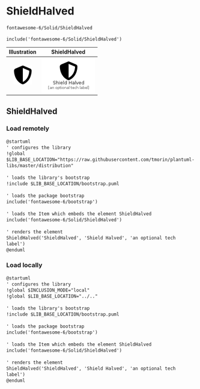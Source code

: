 # ShieldHalved


```text
fontawesome-6/Solid/ShieldHalved
```

```text
include('fontawesome-6/Solid/ShieldHalved')
```



| Illustration | ShieldHalved |
| :---: | :---: |
| ![illustration for Illustration](../../fontawesome-6/Solid/ShieldHalved.png) | ![illustration for ShieldHalved](../../fontawesome-6/Solid/ShieldHalved.Local.png) |




## ShieldHalved

### Load remotely
```plantuml
@startuml
' configures the library
!global $LIB_BASE_LOCATION="https://raw.githubusercontent.com/tmorin/plantuml-libs/master/distribution"

' loads the library's bootstrap
!include $LIB_BASE_LOCATION/bootstrap.puml

' loads the package bootstrap
include('fontawesome-6/bootstrap')

' loads the Item which embeds the element ShieldHalved
include('fontawesome-6/Solid/ShieldHalved')

' renders the element
ShieldHalved('ShieldHalved', 'Shield Halved', 'an optional tech label')
@enduml
```

### Load locally
```plantuml
@startuml
' configures the library
!global $INCLUSION_MODE="local"
!global $LIB_BASE_LOCATION="../.."

' loads the library's bootstrap
!include $LIB_BASE_LOCATION/bootstrap.puml

' loads the package bootstrap
include('fontawesome-6/bootstrap')

' loads the Item which embeds the element ShieldHalved
include('fontawesome-6/Solid/ShieldHalved')

' renders the element
ShieldHalved('ShieldHalved', 'Shield Halved', 'an optional tech label')
@enduml
```

